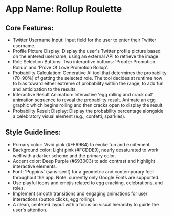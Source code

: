 # **App Name**: Rollup Roulette

## Core Features:

- Twitter Username Input: Input field for the user to enter their Twitter username.
- Profile Picture Display: Display the user's Twitter profile picture based on the entered username, using an external API to retrieve the image.
- Role Selection Buttons: Two interactive buttons: 'Proofer Promotion Rollup' and 'Prove Of Love Promotion Rollup'.
- Probability Calculation: Generative AI tool that determines the probability (70-90%) of getting the selected role. The tool decides at runtime how to bias toward either extreme of probability within the range, to add fun and anticipation to the results.
- Interactive Result Animation: Interactive 'egg rolling and crack out' animation sequence to reveal the probability result. Animate an egg graphic which begins rolling and then cracks open to display the result.
- Probability Result Display: Display the probability percentage alongside a celebratory visual element (e.g., confetti, sparkles).

## Style Guidelines:

- Primary color: Vivid pink (#FF69B4) to evoke fun and excitement.
- Background color: Light pink (#FCDDE9), nearly desaturated to work well with a darker scheme and the primary color.
- Accent color: Deep Purple (#6930C3) to add contrast and highlight interactive elements.
- Font: 'Poppins' (sans-serif) for a geometric and contemporary feel throughout the app. Note: currently only Google Fonts are supported.
- Use playful icons and emojis related to egg cracking, celebrations, and roles.
- Implement smooth transitions and engaging animations for user interactions (button clicks, egg rolling).
- A clean, centered layout with a focus on visual hierarchy to guide the user's attention.